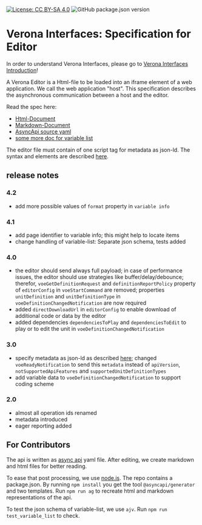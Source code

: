 [![License: CC BY-SA 4.0](https://img.shields.io/badge/License-CC%20BY--SA%204.0-lightgrey.svg)](https://creativecommons.org/licenses/by-sa/4.0/)
![GitHub package.json version](https://img.shields.io/github/package-json/v/verona-interfaces/editor)

# Verona Interfaces: Specification for Editor

In order to understand Verona Interfaces, please go
to [Verona Interfaces Introduction](https://github.com/verona-interfaces/introduction)!

A Verona Editor is a Html-file to be loaded into an iframe element of a web application. We call the web application "host". This specification describes the asynchronous communication between a host and the editor.

Read the spec here:
* [Html-Document](https://verona-interfaces.github.io/editor)
* [Markdown-Document](docs/asyncapi.md)
* [AsyncApi source yaml](api/editorapi.yaml)
* [some more doc for variable list](variable-list.doc.md)

The editor file must contain of one script tag for metadata as json-ld. The syntax and elements are described [here](https://github.com/verona-interfaces/metadata).

## release notes
### 4.2
* add more possible values of `format` property in `variable info`

### 4.1
* add page identifier to variable info; this might help to locate items
* change handling of variable-list: Separate json schema, tests added

### 4.0
* the editor should send always full payload; in case of performance issues, the editor should use strategies like buffer/delay/debounce; therefor, `voeGetDefinitionRequest` and `definitionReportPolicy` property of `editorConfig` in `voeStartCommand` are removed; properties `unitDefinition` and `unitDefinitionType` in `voeDefinitionChangedNotification` are now required
* added `directDownloadUrl` in `editorConfig` to enable download of additional code or data by the editor
* added dependencies `dependenciesToPlay` and `dependenciesToEdit` to play or to edit the unit in `voeDefinitionChangedNotification`

### 3.0
* specify metadata as json-ld as described [here](https://github.com/verona-interfaces/metadata/#readme); changed `voeReadyNotification` to send this `metadata` instead of `apiVersion`, `notSupportedApiFeatures` and `supportedUnitDefinitionTypes`
* add variable data to `voeDefinitionChangedNotification` to support coding scheme

### 2.0
* almost all operation ids renamed
* metadata introduced
* eager reporting added

## For Contributors
The api is written as [async api](https://www.asyncapi.com) yaml file. After editing, we create markdown and html files for better reading.

To ease that post processing, we use [node.js](https://nodejs.org). The repo contains a package.json. By running `npm install` you get the tool `@asyncapi/generator` and two templates. Run `npm run ag` to recreate html and markdown representations of the api.

To test the json schema of variable-list, we use `ajv`. Run `npm run test_variable_list` to check.
